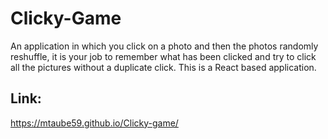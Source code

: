 # Clicky-Game
An application in which you click on a photo and then the photos randomly reshuffle,
                                    it is your job to remember what has been clicked and try to click all the pictures
                                    without a duplicate click. This is a React based application.
## Link:
https://mtaube59.github.io/Clicky-game/
